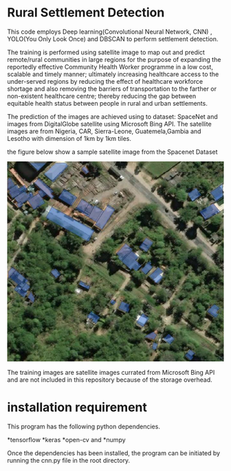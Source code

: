 # Rural Settlement Detection
This code employs Deep learning(Convolutional Neural Network, CNN) , YOLO(You Only Look Once) and DBSCAN to perform settlement detection.

The training is performed using satellite image to map out and predict remote/rural communities in large regions for the purpose of expanding the reportedly effective Community Health Worker programme in a low cost, scalable and timely manner; ultimately increasing healthcare access to the under-served regions by reducing the effect of healthcare workforce shortage and also removing the barriers of transportation to the farther or non-existent healthcare centre; thereby reducing the gap between equitable health status between people in rural and urban settlements.

The prediction of the images are achieved using to dataset: SpaceNet and images from DigitalGlobe satellite using Microsoft Bing API. The satellite images are from Nigeria, CAR, Sierra-Leone, Guatemela,Gambia and Lesotho with  dimension of 1km by 1km tiles.

the figure below show a sample satellite image from the Spacenet Dataset

![object Labels in SpaceNet. The blue regions are non-bounding box labels for building footprints](sample.jpg)

The training images are satellite images currated from Microsoft Bing API and are not included in this repository because of the storage overhead. 


# installation requirement

This program has the following python dependencies.

*tensorflow
*keras
*open-cv  and 
*numpy

Once the dependencies has been installed, the program can be initiated by running the cnn.py  file in the root directory.

